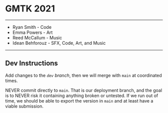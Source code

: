 # GMTK 2021
---
- Ryan Smith - Code
- Emma Powers - Art
- Reed McCallum - Music
- Idean Behforouz - SFX, Code, Art, and Music
---
## Dev Instructions
Add changes to the *`dev` branch*, then we will merge with `main` at coordinated times.

NEVER commit directly to `main`. That is our deployment branch, and the goal is to NEVER risk it containing anything broken or untested. If we run out of time, we should be able to export the version in `main` and at least have a viable submission.
